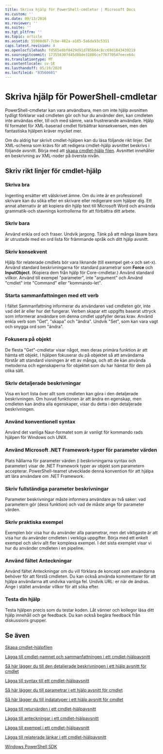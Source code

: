 ```yaml
---
title: Skriva hjälp för PowerShell-cmdletar | Microsoft Docs
ms.custom: ''
ms.date: 09/13/2016
ms.reviewer: ''
ms.suite: ''
ms.tgt_pltfrm: ''
ms.topic: article
ms.assetid: 55908d67-7cbe-482a-a105-5a6da93c5311
caps.latest.revision: 4
ms.openlocfilehash: fd565e8bf8429d91d785664c8cc69d1843439219
ms.sourcegitcommit: 173556307d45d88de31086ce776770547eece64c
ms.translationtype: MT
ms.contentlocale: sv-SE
ms.lasthandoff: 05/19/2020
ms.locfileid: "83560601"
---
```

# <a name="writing-help-for-powershell-cmdlets"></a>Skriva hjälp för PowerShell-cmdletar

PowerShell-cmdletar kan vara användbara, men om inte hjälp avsnitten tydligt förklarar vad cmdleten gör och hur du använder den, kan cmdleten inte användas eller, till och med sämre, vara frustrerande användare.
Hjälp fil formatet för XML-baserad cmdlet förbättrar konsekvensen, men den fantastiska hjälpen kräver mycket mer.

Om du aldrig har skrivit cmdlet-hjälpen kan du läsa följande rikt linjer.
Det XML-schema som krävs för att redigera cmdlet-hjälp avsnittet beskrivs i följande avsnitt.
Börja med att [skapa cmdlet-hjälp filen](./how-to-create-the-cmdlet-help-file.md).
Avsnittet innehåller en beskrivning av XML-noder på översta nivån.

## <a name="writing-guidelines-for-cmdlet-help"></a>Skriv rikt linjer för cmdlet-hjälp

### <a name="write-well"></a>Skriva bra
Ingenting ersätter ett välskrivet ämne.
Om du inte är en professionell skrivare kan du söka efter en skrivare eller redigerare som hjälper dig.
Ett annat alternativ är att kopiera din hjälp text till Microsoft Word och använda grammatik-och stavnings kontrollerna för att förbättra ditt arbete.

### <a name="write-simply"></a>Skriv bara
Använd enkla ord och fraser.
Undvik jargong.
Tänk på att många läsare bara är utrustade med en ord lista för främmande språk och ditt hjälp avsnitt.

### <a name="write-consistently"></a>Skriv konsekvent
Hjälp för relaterade cmdlets bör vara liknande (till exempel get-x och set-x).
Använd standard beskrivningarna för standard parametrar som **Force** och **InputObject**.
(Kopiera dem från hjälp för Core-cmdletar.) Använd standard villkor.
Använd till exempel "parameter", inte "argument" och Använd "cmdlet" inte "Command" eller "kommando-let".

### <a name="start-the-synopsis-with-a-verb"></a>Starta sammanfattningen med ett verb
I fältet Sammanfattning informerar du användaren vad cmdleten gör, inte vad det är eller hur det fungerar.
Verben skapar ett uppgifts baserat uttryck som informerar användare om denna cmdlet uppfyller deras krav.
Använd enkla verb som "Get", "skapa" och "ändra".
Undvik "Set", som kan vara vagt och snygga ord som "ändra".

### <a name="focus-on-objects"></a>Fokusera på objekt
De flesta "Get"-cmdletar visar något, men deras primära funktion är att hämta ett objekt.
I hjälpen fokuserar du på objektet så att användarna förstår att standard visningen är ett av många, och att de kan använda metoderna och egenskaperna för objektet som du har hämtat för dem på olika sätt.

### <a name="write-detailed-descriptions"></a>Skriv detaljerade beskrivningar
Visa en kort lista över allt som cmdleten kan göra i den detaljerade beskrivningen.
Om huvud funktionen är att ändra en egenskap, men cmdleten kan ändra alla egenskaper, visar du detta i den detaljerade beskrivningen.

### <a name="use-conventional-syntax"></a>Använd konventionell syntax
Använd det vanliga Naur-formatet som är vanligt för kommando rads hjälpen för Windows och UNIX.

### <a name="use-microsoft-net-framework-types-for-parameter-values"></a>Använd Microsoft .NET Framework-typer för parameter värden
Plats hållarna för parameter värden (i beskrivningarna syntax och parameter) visar de .NET Framework typer av objekt som parametern accepterar.
PowerShell-teamet utvecklade denna konvention för att hjälpa att lära användare om .NET Framework.

### <a name="write-complete-parameter-descriptions"></a>Skriv fullständiga parameter beskrivningar
Parameter beskrivningar måste informera användare av två saker: vad parametern gör (dess funktion) och vad de måste ange för parameter värden.

### <a name="write-practical-examples"></a>Skriv praktiska exempel
Exemplen bör visa hur du använder alla parametrar, men det viktigaste är att visa hur du använder cmdleten i verkliga uppgifter.
Börja med ett enkelt exempel och skriv allt fler komplexa exempel.
I det sista exemplet visar vi hur du använder cmdleten i en pipeline.

### <a name="use-the-notes-field"></a>Använd fältet Anteckningar
Använd fältet Anteckningar om du vill förklara de koncept som användarna behöver för att förstå cmdleten.
Du kan också använda kommentarer för att hjälpa användarna att undvika vanliga fel.
Undvik URL: er när de ändras.
Ange i stället användar villkor för att söka efter.

### <a name="test-your-help"></a>Testa din hjälp
Testa hjälpen precis som du testar koden.
Låt vänner och kollegor läsa ditt hjälp innehåll och ge feedback.
Du kan också begära feedback från diskussions grupper.

## <a name="see-also"></a>Se även

 [Skapa cmdlet-hjälpfilen](./how-to-create-the-cmdlet-help-file.md)

 [Lägga till cmdlet-namnet och sammanfattningen i ett cmdlet-hjälpavsnitt](./how-to-add-the-cmdlet-name-and-synopsis-to-a-cmdlet-help-topic.md)

 [Så här lägger du till den detaljerade beskrivningen i ett hjälp avsnitt för cmdlet](./how-to-add-a-cmdlet-description.md)

 [Lägga till syntax till ett cmdlet-hjälpavsnitt](./how-to-add-syntax-to-a-cmdlet-help-topic.md)

 [Så här lägger du till parametrar i ett hjälp avsnitt för cmdlet](./how-to-add-parameter-information.md)

 [Så här lägger du till indatatyper i ett hjälp avsnitt för cmdlet](./how-to-add-input-types-to-a-cmdlet-help-topic.md)

 [Lägga till returvärden i ett cmdlet-hjälpavsnitt](./how-to-add-return-values-to-a-cmdlet-help-topic.md)

 [Lägga till anteckningar i ett cmdlet-hjälpavsnitt](./how-to-add-notes-to-a-cmdlet-help-topic.md)

 [Lägga till exempel i ett cmdlet-hjälpavsnitt](./how-to-add-examples-to-a-cmdlet-help-topic.md)

 [Lägga till relaterade länkar i ett cmdlet-hjälpavsnitt](./how-to-add-related-links-to-a-cmdlet-help-topic.md)

 [Windows PowerShell SDK](../windows-powershell-reference.md)
